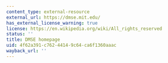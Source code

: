 ```yaml
---
content_type: external-resource
external_url: https://dmse.mit.edu/
has_external_license_warning: true
license: https://en.wikipedia.org/wiki/All_rights_reserved
status: ''
title: DMSE homepage
uid: 4f62a391-c762-4414-9c64-ca6f1360aaac
wayback_url: ''
---
```

